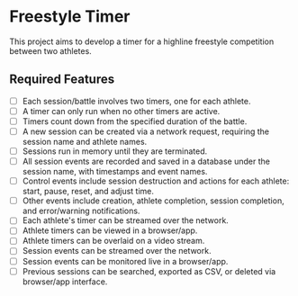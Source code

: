 # Freestyle Timer

This project aims to develop a timer for a highline freestyle competition between two athletes.

## Required Features

- [ ] Each session/battle involves two timers, one for each athlete.
- [ ] A timer can only run when no other timers are active.
- [ ] Timers count down from the specified duration of the battle.
- [ ] A new session can be created via a network request, requiring the session name and athlete names.
- [ ] Sessions run in memory until they are terminated.
- [ ] All session events are recorded and saved in a database under the session name, with timestamps and event names.
- [ ] Control events include session destruction and actions for each athlete: start, pause, reset, and adjust time.
- [ ] Other events include creation, athlete completion, session completion, and error/warning notifications.
- [ ] Each athlete's timer can be streamed over the network.
- [ ] Athlete timers can be viewed in a browser/app.
- [ ] Athlete timers can be overlaid on a video stream.
- [ ] Session events can be streamed over the network.
- [ ] Session events can be monitored live in a browser/app.
- [ ] Previous sessions can be searched, exported as CSV, or deleted via browser/app interface.
